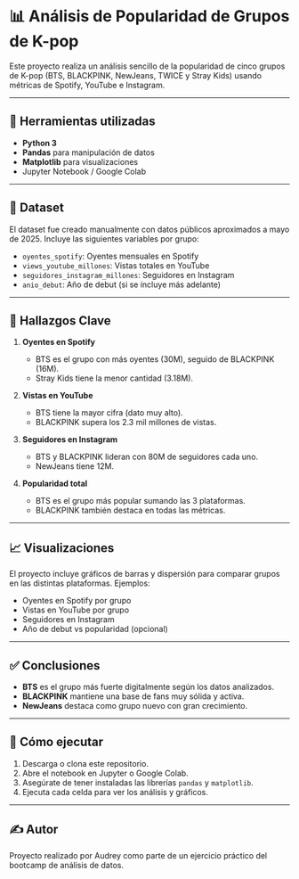 # 📊 Análisis de Popularidad de Grupos de K-pop

Este proyecto realiza un análisis sencillo de la popularidad de cinco grupos de K-pop (BTS, BLACKPINK, NewJeans, TWICE y Stray Kids) usando métricas de Spotify, YouTube e Instagram.

---

## 🧰 Herramientas utilizadas

- **Python 3**
- **Pandas** para manipulación de datos
- **Matplotlib** para visualizaciones
- Jupyter Notebook / Google Colab

---

## 📁 Dataset

El dataset fue creado manualmente con datos públicos aproximados a mayo de 2025. Incluye las siguientes variables por grupo:

- `oyentes_spotify`: Oyentes mensuales en Spotify
- `views_youtube_millones`: Vistas totales en YouTube
- `seguidores_instagram_millones`: Seguidores en Instagram
- `anio_debut`: Año de debut (si se incluye más adelante)

---

## 📌 Hallazgos Clave

1. **Oyentes en Spotify**
   - BTS es el grupo con más oyentes (30M), seguido de BLACKPINK (16M).
   - Stray Kids tiene la menor cantidad (3.18M).

2. **Vistas en YouTube**
   - BTS tiene la mayor cifra (dato muy alto).
   - BLACKPINK supera los 2.3 mil millones de vistas.

3. **Seguidores en Instagram**
   - BTS y BLACKPINK lideran con 80M de seguidores cada uno.
   - NewJeans tiene 12M.

4. **Popularidad total**
   - BTS es el grupo más popular sumando las 3 plataformas.
   - BLACKPINK también destaca en todas las métricas.

---

## 📈 Visualizaciones

El proyecto incluye gráficos de barras y dispersión para comparar grupos en las distintas plataformas. Ejemplos:

- Oyentes en Spotify por grupo
- Vistas en YouTube por grupo
- Seguidores en Instagram
- Año de debut vs popularidad (opcional)

---

## ✅ Conclusiones

- **BTS** es el grupo más fuerte digitalmente según los datos analizados.
- **BLACKPINK** mantiene una base de fans muy sólida y activa.
- **NewJeans** destaca como grupo nuevo con gran crecimiento.

---

## 📂 Cómo ejecutar

1. Descarga o clona este repositorio.
2. Abre el notebook en Jupyter o Google Colab.
3. Asegúrate de tener instaladas las librerías `pandas` y `matplotlib`.
4. Ejecuta cada celda para ver los análisis y gráficos.

---

## ✍️ Autor

Proyecto realizado por Audrey como parte de un ejercicio práctico del bootcamp de análisis de datos.


